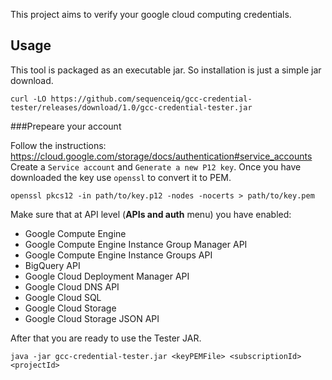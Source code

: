 This project aims to verify your google cloud computing credentials.

## Usage

This tool is packaged as an executable jar. So installation is just a simple
jar download.

```
curl -LO https://github.com/sequenceiq/gcc-credential-tester/releases/download/1.0/gcc-credential-tester.jar
```
###Prepeare your account

Follow the instructions: https://cloud.google.com/storage/docs/authentication#service_accounts
Create a `Service account` and `Generate a new P12 key`. Once you have downloaded the key use `openssl` to convert it to PEM.

`openssl pkcs12 -in path/to/key.p12 -nodes -nocerts > path/to/key.pem`

Make sure that at API level (**APIs and auth** menu) you have enabled:

* Google Compute Engine
* Google Compute Engine Instance Group Manager API
* Google Compute Engine Instance Groups API
* BigQuery API 
* Google Cloud Deployment Manager API 
* Google Cloud DNS API 
* Google Cloud SQL
* Google Cloud Storage
* Google Cloud Storage JSON API

After that you are ready to use the Tester JAR.

```
java -jar gcc-credential-tester.jar <keyPEMFile> <subscriptionId> <projectId>
```
